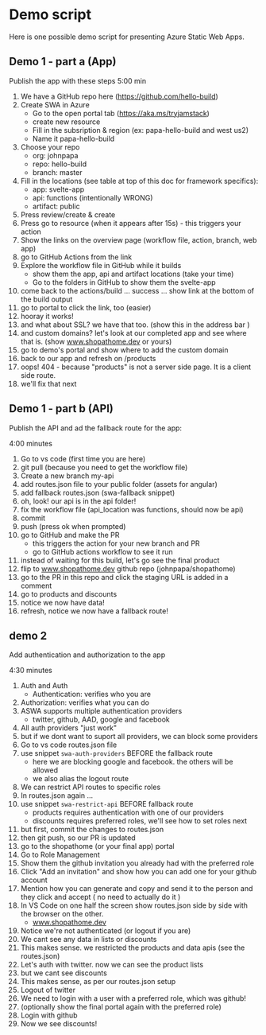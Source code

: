 # Demo script

Here is one possible demo script for presenting Azure Static Web Apps.

## Demo 1 - part a (App)

Publish the app with these steps
5:00 min

1. We have a GitHub repo here (https://github.com/hello-build)
1. Create SWA in Azure
   - Go to the open portal tab (https://aka.ms/tryjamstack)
   - create new resource
   - Fill in the subsription & region (ex: papa-hello-build and west us2)
   - Name it papa-hello-build
1. Choose your repo
   - org: johnpapa
   - repo: hello-build
   - branch: master
1. Fill in the locations (see table at top of this doc for framework specifics):
   - app: svelte-app
   - api: functions (intentionally WRONG)
   - artifact: public
1. Press review/create & create
1. Press go to resource (when it appears after 15s) - this triggers your action
1. Show the links on the overview page (workflow file, action, branch, web app)
1. go to GitHub Actions from the link
1. Explore the workflow file in GitHub while it builds
   - show them the app, api and artifact locations (take your time)
   - Go to the folders in GitHub to show them the svelte-app
1. come back to the actions/build ... success ... show link at the bottom of the build output
1. go to portal to click the link, too (easier)
1. hooray it works!
1. and what about SSL? we have that too. (show this in the address bar )
1. and custom domains? let's look at our completed app and see where that is. (show www.shopathome.dev or yours)
1. go to demo's portal and show where to add the custom domain
1. back to our app and refresh on /products
1. oops! 404 - because "products" is not a server side page. It is a client side route.
1. we'll fix that next

## Demo 1 - part b (API)

Publish the API and ad the fallback route for the app:

4:00 minutes

1. Go to vs code (first time you are here)
1. git pull (because you need to get the workflow file)
1. Create a new branch my-api
1. add routes.json file to your public folder (assets for angular)
1. add fallback routes.json (swa-fallback snippet)
1. oh, look! our api is in the api folder!
1. fix the workflow file (api_location was functions, should now be api)
1. commit
1. push (press ok when prompted)
1. go to GitHub and make the PR
   - this triggers the action for your new branch and PR
   - go to GitHub actions workflow to see it run
1. instead of waiting for this build, let's go see the final product
1. flip to www.shopathome.dev github repo (johnpapa/shopathome)
1. go to the PR in this repo and click the staging URL is added in a comment
1. go to products and discounts
1. notice we now have data!
1. refresh, notice we now have a fallback route!

## demo 2

Add authentication and authorization to the app

4:30 minutes

1. Auth and Auth
   - Authentication: verifies who you are
1. Authorization: verifies what you can do
1. ASWA supports multiple authentication providers
   - twitter, github, AAD, google and facebook
1. All auth providers "just work"
1. but if we dont want to suport all providers, we can block some providers
1. Go to vs code routes.json file
1. use snippet `swa-auth-providers` BEFORE the fallback route
   - here we are blocking google and facebook. the others will be allowed
   - we also alias the logout route
1. We can restrict API routes to specific roles
1. In routes.json again ...
1. use snippet `swa-restrict-api` BEFORE fallback route
   - products requires authentication with one of our providers
   - discounts requires preferred roles, we'll see how to set roles next
1. but first, commit the changes to routes.json
1. then git push, so our PR is updated
1. go to the shopathome (or your final app) portal
1. Go to Role Management
1. Show them the github invitation you already had with the preferred role
1. Click "Add an invitation" and show how you can add one for your github account
1. Mention how you can generate and copy and send it to the person and they click and accept ( no need to actually do it )
1. In VS Code on one half the screen show routes.json side by side with the browser on the other.
   - www.shopathome.dev
1. Notice we're not authenticated (or logout if you are)
1. We cant see any data in lists or discounts
1. This makes sense. we restricted the products and data apis (see the routes.json)
1. Let's auth with twitter. now we can see the product lists
1. but we cant see discounts
1. This makes sense, as per our routes.json setup
1. Logout of twitter
1. We need to login with a user with a preferred role, which was github!
1. (optionally show the final portal again with the preferred role)
1. Login with github
1. Now we see discounts!
